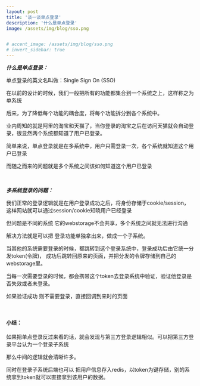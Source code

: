 ```yaml
---
layout: post
title: '谈一谈单点登录'
description: '什么是单点登录'
image: /assets/img/blog/sso.png


# accent_image: /assets/img/blog/sso.png
# invert_sidebar: true
---
```


***什么是单点登录：***

单点登录的英文名叫做：Single Sign On (SSO)

在以前的设计的时候，我们一般把所有的功能都集合到一个系统之上，这样称之为单系统

后来，为了降低每个功能的耦合度，将每个功能拆分到各个系统中。

业内周知的就是阿里的淘宝和天猫了，当你登录的淘宝之后在访问天猫就会自动登录，很显然两个系统都知道了用户已登录。

简单来说，单点登录就是在多系统中，用户只需登录一次，各个系统就知道这个用户已登录

而随之而来的问题就是多个系统之间该如何知道这个用户已登录

<br/>

***多系统登录的问题：***

我们正常的登录逻辑就是在用户登录成功之后，将身份存储于cookie/session，这样网站就可以通过session/cookie知晓用户已经登录

但问题是不同的系统 它的webstorage不会共享，多个系统之间就无法进行沟通

解决方法就是可以把 登录功能单独拿出来，做成一个子系统。

当其他的系统需要登录的时候，都跳转到这个登录系统中，登录成功后由它统一分发token(令牌)， 成功后跳转回原来的页面，并把分发的令牌存储到自己的webstorage里。

当每一次需要登录的时候，都会携带这个token去登录系统中验证，验证他登录是否失效或者未登录。

如果验证成功 则不需要登录，直接回调到来时的页面

<br/>

#### 小结：

如果把单点登录反过来看的话，就会发现与第三方登录逻辑相似。可以把第三方登录平台认为一个登录子系统

那么中间的逻辑就会清晰许多。

同时在登录子系统后端也可以 把用户信息存入redis，以token为键存储，别的系统拿到token就可以直接拿到该用户的数据。



